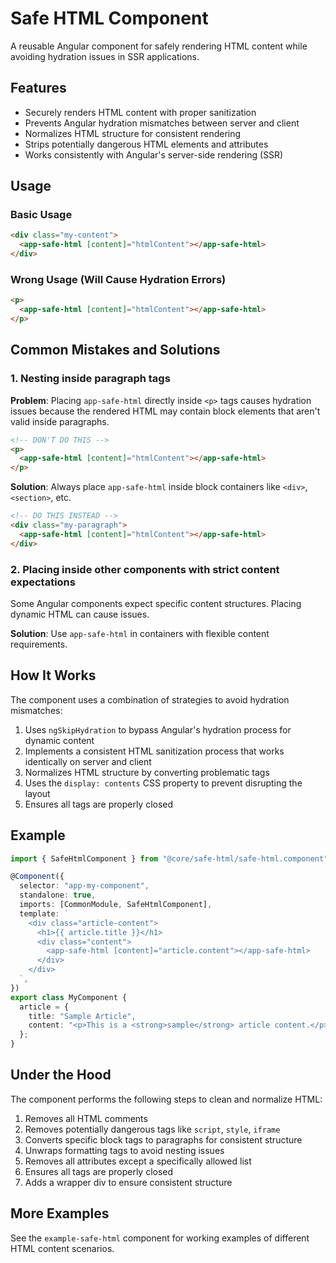 # Safe HTML Component

A reusable Angular component for safely rendering HTML content while avoiding hydration issues in SSR applications.

## Features

- Securely renders HTML content with proper sanitization
- Prevents Angular hydration mismatches between server and client
- Normalizes HTML structure for consistent rendering
- Strips potentially dangerous HTML elements and attributes
- Works consistently with Angular's server-side rendering (SSR)

## Usage

### Basic Usage

```html
<div class="my-content">
  <app-safe-html [content]="htmlContent"></app-safe-html>
</div>
```

### Wrong Usage (Will Cause Hydration Errors)

```html
<p>
  <app-safe-html [content]="htmlContent"></app-safe-html>
</p>
```

## Common Mistakes and Solutions

### 1. Nesting inside paragraph tags

**Problem**: Placing `app-safe-html` directly inside `<p>` tags causes hydration issues because the rendered HTML may contain block elements that aren't valid inside paragraphs.

```html
<!-- DON'T DO THIS -->
<p>
  <app-safe-html [content]="htmlContent"></app-safe-html>
</p>
```

**Solution**: Always place `app-safe-html` inside block containers like `<div>`, `<section>`, etc.

```html
<!-- DO THIS INSTEAD -->
<div class="my-paragraph">
  <app-safe-html [content]="htmlContent"></app-safe-html>
</div>
```

### 2. Placing inside other components with strict content expectations

Some Angular components expect specific content structures. Placing dynamic HTML can cause issues.

**Solution**: Use `app-safe-html` in containers with flexible content requirements.

## How It Works

The component uses a combination of strategies to avoid hydration mismatches:

1. Uses `ngSkipHydration` to bypass Angular's hydration process for dynamic content
2. Implements a consistent HTML sanitization process that works identically on server and client
3. Normalizes HTML structure by converting problematic tags
4. Uses the `display: contents` CSS property to prevent disrupting the layout
5. Ensures all tags are properly closed

## Example

```typescript
import { SafeHtmlComponent } from "@core/safe-html/safe-html.component";

@Component({
  selector: "app-my-component",
  standalone: true,
  imports: [CommonModule, SafeHtmlComponent],
  template: `
    <div class="article-content">
      <h1>{{ article.title }}</h1>
      <div class="content">
        <app-safe-html [content]="article.content"></app-safe-html>
      </div>
    </div>
  `,
})
export class MyComponent {
  article = {
    title: "Sample Article",
    content: "<p>This is a <strong>sample</strong> article content.</p>",
  };
}
```

## Under the Hood

The component performs the following steps to clean and normalize HTML:

1. Removes all HTML comments
2. Removes potentially dangerous tags like `script`, `style`, `iframe`
3. Converts specific block tags to paragraphs for consistent structure
4. Unwraps formatting tags to avoid nesting issues
5. Removes all attributes except a specifically allowed list
6. Ensures all tags are properly closed
7. Adds a wrapper div to ensure consistent structure

## More Examples

See the `example-safe-html` component for working examples of different HTML content scenarios.
